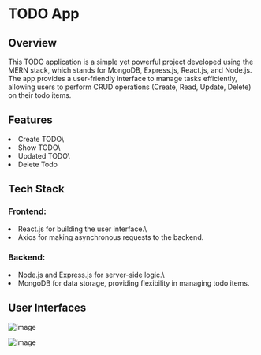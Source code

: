# TODO App

  ## Overview

  This TODO application is a simple yet powerful project developed using the MERN stack, which stands for MongoDB, Express.js, React.js, and Node.js. The app provides a user-friendly       interface to manage tasks efficiently, allowing users to perform CRUD operations (Create, Read, Update, Delete) on their todo items.

  ## Features

  <li>Create TODO\
  <li>Show TODO\
  <li>Updated TODO\
  <li>Delete Todo

  ## Tech Stack

  ### Frontend:
  
  <li>React.js for building the user interface.\
  <li>Axios for making asynchronous requests to the backend.

  ### Backend:
  
  <li>Node.js and Express.js for server-side logic.\
  <li>MongoDB for data storage, providing flexibility in managing todo items.

  ## User Interfaces

  ![image](https://github.com/janith720/Todo-MERN/assets/85020879/f13176f1-e456-4895-a1c1-f47791910e93)

  ![image](https://github.com/janith720/Todo-MERN/assets/85020879/29ab1504-9a46-49df-9d51-30f7f1fd98f0)



  
